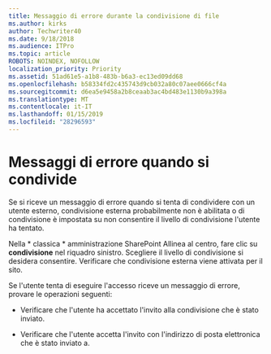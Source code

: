 ```yaml
---
title: Messaggio di errore durante la condivisione di file
ms.author: kirks
author: Techwriter40
ms.date: 9/18/2018
ms.audience: ITPro
ms.topic: article
ROBOTS: NOINDEX, NOFOLLOW
localization_priority: Priority
ms.assetid: 51ad61e5-a1b8-483b-b6a3-ec13ed09dd68
ms.openlocfilehash: b58334fd2c435743d9cb032a80c07aee0666cf4a
ms.sourcegitcommit: d6ea5e9458a2b8ceaab3ac4bd483e1130b9a398a
ms.translationtype: MT
ms.contentlocale: it-IT
ms.lasthandoff: 01/15/2019
ms.locfileid: "28296593"
---
```

# <a name="error-messages-when-sharing"></a>Messaggi di errore quando si condivide

Se si riceve un messaggio di errore quando si tenta di condividere con un utente esterno, condivisione esterna probabilmente non è abilitata o di condivisione è impostata su non consentire il livello di condivisione l'utente ha tentato.
  
Nella * classica * amministrazione SharePoint Allinea al centro, fare clic su **condivisione** nel riquadro sinistro. Scegliere il livello di condivisione si desidera consentire. Verificare che condivisione esterna viene attivata per il sito. 
  
Se l'utente tenta di eseguire l'accesso riceve un messaggio di errore, provare le operazioni seguenti:
  
- Verificare che l'utente ha accettato l'invito alla condivisione che è stato inviato.
    
- Verificare che l'utente accetta l'invito con l'indirizzo di posta elettronica che è stato inviato a.
    

